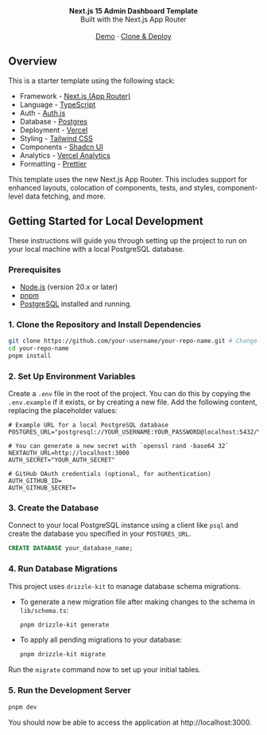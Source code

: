 <div align="center"><strong>Next.js 15 Admin Dashboard Template</strong></div>
<div align="center">Built with the Next.js App Router</div>
<br />
<div align="center">
<a href="https://next-admin-dash.vercel.app/">Demo</a>
<span> · </span>
<a href="https://vercel.com/templates/next.js/admin-dashboard-tailwind-postgres-react-nextjs">Clone & Deploy</a>
<span>
</div>

## Overview

This is a starter template using the following stack:

- Framework - [Next.js (App Router)](https://nextjs.org)
- Language - [TypeScript](https://www.typescriptlang.org)
- Auth - [Auth.js](https://authjs.dev)
- Database - [Postgres](https://vercel.com/postgres)
- Deployment - [Vercel](https://vercel.com/docs/concepts/next.js/overview)
- Styling - [Tailwind CSS](https://tailwindcss.com)
- Components - [Shadcn UI](https://ui.shadcn.com/)
- Analytics - [Vercel Analytics](https://vercel.com/analytics)
- Formatting - [Prettier](https://prettier.io)

This template uses the new Next.js App Router. This includes support for enhanced layouts, colocation of components, tests, and styles, component-level data fetching, and more.

## Getting Started for Local Development

These instructions will guide you through setting up the project to run on your local machine with a local PostgreSQL database.

### Prerequisites

- [Node.js](https://nodejs.org/) (version 20.x or later)
- [pnpm](https://pnpm.io/)
- [PostgreSQL](https://www.postgresql.org/) installed and running.

### 1. Clone the Repository and Install Dependencies

```bash
git clone https://github.com/your-username/your-repo-name.git # Change this to your repo URL
cd your-repo-name
pnpm install
```

### 2. Set Up Environment Variables

Create a `.env` file in the root of the project. You can do this by copying the `.env.example` if it exists, or by creating a new file. Add the following content, replacing the placeholder values:

```env
# Example URL for a local PostgreSQL database
POSTGRES_URL="postgresql://YOUR_USERNAME:YOUR_PASSWORD@localhost:5432/YOUR_DATABASE_NAME"

# You can generate a new secret with `openssl rand -base64 32`
NEXTAUTH_URL=http://localhost:3000
AUTH_SECRET="YOUR_AUTH_SECRET"

# GitHub OAuth credentials (optional, for authentication)
AUTH_GITHUB_ID=
AUTH_GITHUB_SECRET=
```

### 3. Create the Database

Connect to your local PostgreSQL instance using a client like `psql` and create the database you specified in your `POSTGRES_URL`.

```sql
CREATE DATABASE your_database_name;
```

### 4. Run Database Migrations

This project uses `drizzle-kit` to manage database schema migrations.

- To generate a new migration file after making changes to the schema in `lib/schema.ts`:
  ```bash
  pnpm drizzle-kit generate
  ```

- To apply all pending migrations to your database:
  ```bash
  pnpm drizzle-kit migrate
  ```

Run the `migrate` command now to set up your initial tables.

### 5. Run the Development Server

```bash
pnpm dev
```

You should now be able to access the application at http://localhost:3000.
